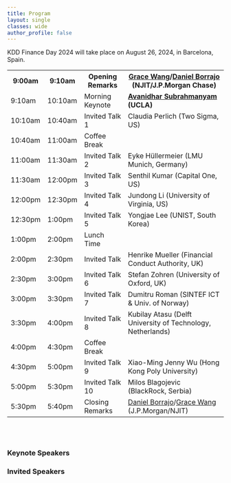 ```yaml
---
title: Program
layout: single
classes: wide
author_profile: false
---
```


KDD Finance Day 2024 will take place on August 26, 2024, in Barcelona, Spain.


<table class="tg">
<tbody>
  <tr>
    <th class="tg-feht">9:00am</th>
    <th class="tg-feht">9:10am</th>
    <th class="tg-feht">Opening Remarks</th>
    <th class="tg-feht"><a href="https://web.njit.edu/~gwang/">Grace Wang</a>/<a href="http://www.plg.inf.uc3m.es/~dborrajo/">Daniel Borrajo</a> (NJIT/J.P.Morgan Chase)</th>
  </tr>
  <tr>
    <td class="tg-73oq">9:10am</td>
    <td class="tg-73oq">10:10am</td>
    <td class="tg-73oq">Morning Keynote</td>
    <td class="tg-73oq"><b><a href="https://www.anderson.ucla.edu/faculty-and-research/finance/faculty/subrahmanyam">Avanidhar Subrahmanyam</a> (UCLA)</b></td>
  </tr>
  <tr>
    <td class="tg-73oq">10:10am</td>
    <td class="tg-73oq">10:40am</td>
    <td class="tg-73oq">Invited Talk 1</td>
    <td class="tg-73oq">Claudia Perlich (Two Sigma, US)</td>
  </tr>
  <tr>
    <td class="tg-73oq">10:40am</td>
    <td class="tg-73oq">11:00am</td>
    <td class="tg-73oq">Coffee Break</td>
    <td class="tg-73oq"></td>
  </tr>
  <tr>
    <td class="tg-73oq">11:00am</td>
    <td class="tg-73oq">11:30am</td>
    <td class="tg-73oq">Invited Talk 2</td>
    <td class="tg-73oq">Eyke Hüllermeier (LMU Munich, Germany)</td>
  </tr>
  <tr>
    <td class="tg-73oq">11:30am</td>
    <td class="tg-73oq">12:00pm</td>
    <td class="tg-73oq">Invited Talk 3</td>
    <td class="tg-73oq">Senthil Kumar (Capital One, US)</td>
  </tr>
  <tr>
    <td class="tg-73oq">12:00pm</td>
    <td class="tg-73oq">12:30pm</td>
    <td class="tg-73oq">Invited Talk 4</td>
    <td class="tg-73oq">Jundong Li (University of Virginia, US)</td>
  </tr>
  <tr>
    <td class="tg-73oq">12:30pm</td>
    <td class="tg-73oq">1:00pm</td>
    <td class="tg-73oq">Invited Talk 5</td>
    <td class="tg-73oq">Yongjae Lee (UNIST, South Korea)</td>
  </tr>
  <tr>
    <td class="tg-73oq">1:00pm</td>
    <td class="tg-73oq">2:00pm</td>
    <td class="tg-73oq">Lunch Time</td>
    <td class="tg-73oq"></td>
  </tr>
  <tr>
    <td class="tg-73oq">2:00pm</td>
    <td class="tg-73oq">2:30pm</td>
    <td class="tg-73oq">Invited Talk</td>
    <td class="tg-73oq">Henrike Mueller (Financial Conduct Authority, UK)</td>
  </tr>
  <tr>
    <td class="tg-73oq">2:30pm</td>
    <td class="tg-73oq">3:00pm</td>
    <td class="tg-73oq">Invited Talk 6</td>
    <td class="tg-73oq">Stefan Zohren (University of Oxford, UK)</td>
  </tr>
  <tr>
    <td class="tg-73oq">3:00pm</td>
    <td class="tg-73oq">3:30pm</td>
    <td class="tg-73oq">Invited Talk 7</td>
    <td class="tg-73oq">Dumitru Roman (SINTEF ICT & Univ. of Norway)</td>
  </tr>
  <tr>
    <td class="tg-73oq">3:30pm</td>
    <td class="tg-73oq">4:00pm</td>
    <td class="tg-73oq">Invited Talk 8</td>
    <td class="tg-73oq">Kubilay Atasu (Delft University of Technology, Netherlands)</td>
  </tr>
  <tr>
    <td class="tg-73oq">4:00pm</td>
    <td class="tg-73oq">4:30pm</td>
    <td class="tg-73oq">Coffee Break</td>
    <td class="tg-73oq"></td>
  </tr>
  <tr>
    <td class="tg-73oq">4:30pm</td>
    <td class="tg-73oq">5:00pm</td>
    <td class="tg-73oq">Invited Talk 9</td>
    <td class="tg-73oq">Xiao-Ming Jenny Wu (Hong Kong Poly University)</td>
  </tr>
  <tr>
    <td class="tg-73oq">5:00pm</td>
    <td class="tg-73oq">5:30pm</td>
    <td class="tg-73oq">Invited Talk 10</td>
    <td class="tg-73oq">Milos Blagojevic (BlackRock, Serbia)</td>
  </tr>
  <tr>
    <td class="tg-73oq">5:30pm</td>
    <td class="tg-73oq">5:40pm</td>
    <td class="tg-73oq">Closing Remarks</td>
    <td class="tg-73oq"><a href="http://www.plg.inf.uc3m.es/~dborrajo/">Daniel Borrajo</a>/<a href="https://web.njit.edu/~gwang/">Grace Wang</a> (J.P.Morgan/NJIT)</td>
  </tr>
</tbody>
</table>

<br />
<br/>
<section class="organizers" markdown="1">
  
### Keynote Speakers
<!-- {% include feature_row id="keynotespeakers" type="left" %}
{% include feature_row id="lunchtimespeaker" type="left" %}
{% include feature_row id="afternoonspeaker" type="left" %} -->

### Invited Speakers
<!-- {% include feature_row id="dhagash" type="left" %}
{% include feature_row id="an" type="left" %}
{% include feature_row id="ron" type="left" %}
{% include feature_row id="isaac" type="left" %}
{% include feature_row id="jay" type="left" %}
{% include feature_row id="gregor" type="left" %}
{% include feature_row id="zhen" type="left" %} -->


</section>
